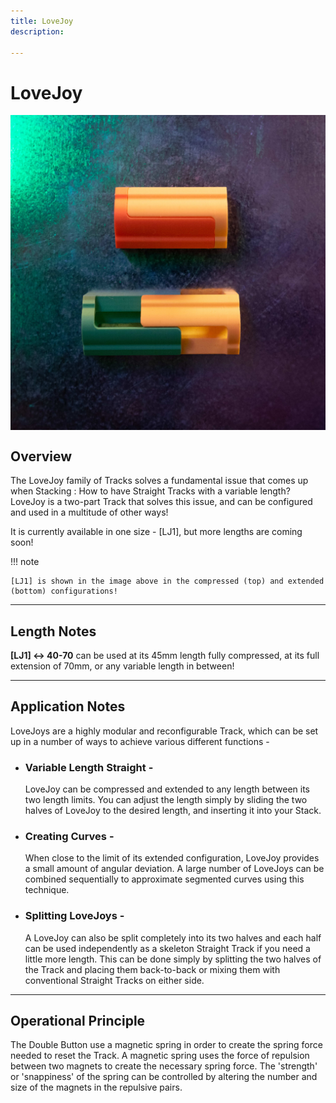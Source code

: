 ```yaml
---
title: LoveJoy
description: 

---
```


# **LoveJoy**

<img src="/img/TRACKS/stx-LJ1.jpg" style="display: block; margin: auto;">


## **Overview**

The LoveJoy family of Tracks solves a fundamental issue that comes up when Stacking : How to have Straight Tracks with a variable length? LoveJoy is a two-part Track that solves this issue, and can be configured and used in a multitude of other ways!  

It is currently available in one size - [LJ1], but more lengths are coming soon!

!!! note 

	[LJ1] is shown in the image above in the compressed (top) and extended (bottom) configurations!

---

## **Length Notes**

**[LJ1] ↔ 40-70** can be used at its 45mm length fully compressed, at its full extension of 70mm, or any variable length in between!

---

## **Application Notes**

LoveJoys are a highly modular and reconfigurable Track, which can be set up in a number of ways to achieve various different functions -

- ### **Variable Length Straight -**

	LoveJoy can be compressed and extended to any length between its two length limits. You can adjust the length simply by sliding the two halves of LoveJoy to the desired length, and inserting it into your Stack.

- ### **Creating Curves -**

	When close to the limit of its extended configuration, LoveJoy provides a small amount of angular deviation. A large number of LoveJoys can be combined sequentially to approximate segmented curves using this technique.    

- ### **Splitting LoveJoys -**
	
	A LoveJoy can also be split completely into its two halves and each half can be used independently as a skeleton Straight Track if you need a little more length. This can be done simply by splitting the two halves of the Track and placing them back-to-back or mixing them with conventional Straight Tracks on either side.     

---

## **Operational Principle**

The Double Button use a magnetic spring in order to create the spring force needed to reset the Track. A magnetic spring uses the force of repulsion between two magnets to create the necessary spring force. The 'strength' or 'snappiness' of the spring can be controlled by altering the number and size of the magnets in the repulsive pairs. 